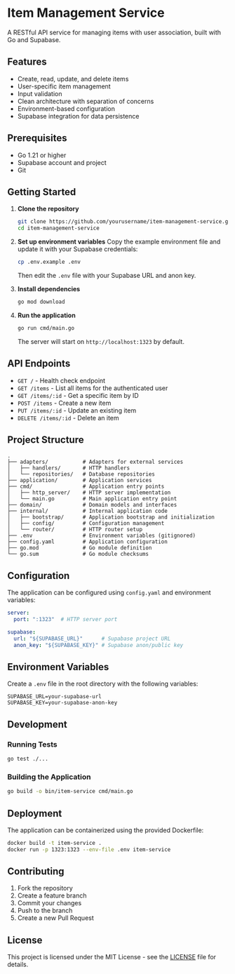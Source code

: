 # Item Management Service

A RESTful API service for managing items with user association, built with Go and Supabase.

## Features

- Create, read, update, and delete items
- User-specific item management
- Input validation
- Clean architecture with separation of concerns
- Environment-based configuration
- Supabase integration for data persistence

## Prerequisites

- Go 1.21 or higher
- Supabase account and project
- Git

## Getting Started

1. **Clone the repository**
   ```bash
   git clone https://github.com/yourusername/item-management-service.git
   cd item-management-service
   ```

2. **Set up environment variables**
   Copy the example environment file and update it with your Supabase credentials:
   ```bash
   cp .env.example .env
   ```
   Then edit the `.env` file with your Supabase URL and anon key.

3. **Install dependencies**
   ```bash
   go mod download
   ```

4. **Run the application**
   ```bash
   go run cmd/main.go
   ```
   The server will start on `http://localhost:1323` by default.

## API Endpoints

- `GET /` - Health check endpoint
- `GET /items` - List all items for the authenticated user
- `GET /items/:id` - Get a specific item by ID
- `POST /items` - Create a new item
- `PUT /items/:id` - Update an existing item
- `DELETE /items/:id` - Delete an item

## Project Structure

```
.
├── adapters/           # Adapters for external services
│   ├── handlers/       # HTTP handlers
│   └── repositories/   # Database repositories
├── application/        # Application services
├── cmd/                # Application entry points
│   ├── http_server/    # HTTP server implementation
│   └── main.go         # Main application entry point
├── domain/             # Domain models and interfaces
├── internal/           # Internal application code
│   ├── bootstrap/      # Application bootstrap and initialization
│   ├── config/         # Configuration management
│   └── router/         # HTTP router setup
├── .env                # Environment variables (gitignored)
├── config.yaml         # Application configuration
├── go.mod              # Go module definition
└── go.sum              # Go module checksums
```

## Configuration

The application can be configured using `config.yaml` and environment variables:

```yaml
server:
  port: ":1323"  # HTTP server port

supabase:
  url: "${SUPABASE_URL}"      # Supabase project URL
  anon_key: "${SUPABASE_KEY}" # Supabase anon/public key
```

## Environment Variables

Create a `.env` file in the root directory with the following variables:

```
SUPABASE_URL=your-supabase-url
SUPABASE_KEY=your-supabase-anon-key
```

## Development

### Running Tests

```bash
go test ./...
```

### Building the Application

```bash
go build -o bin/item-service cmd/main.go
```

## Deployment

The application can be containerized using the provided Dockerfile:

```bash
docker build -t item-service .
docker run -p 1323:1323 --env-file .env item-service
```

## Contributing

1. Fork the repository
2. Create a feature branch
3. Commit your changes
4. Push to the branch
5. Create a new Pull Request

## License

This project is licensed under the MIT License - see the [LICENSE](LICENSE) file for details.
